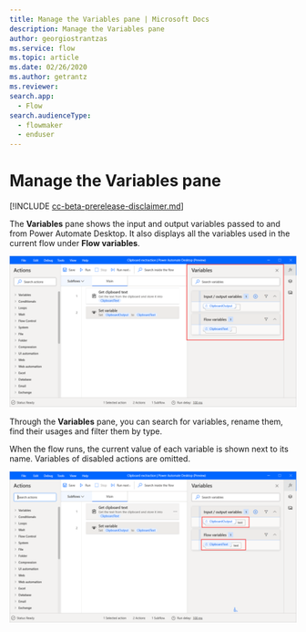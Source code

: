 ```yaml
---
title: Manage the Variables pane | Microsoft Docs
description: Manage the Variables pane
author: georgiostrantzas
ms.service: flow
ms.topic: article
ms.date: 02/26/2020
ms.author: getrantz
ms.reviewer:
search.app: 
  - Flow
search.audienceType: 
  - flowmaker
  - enduser
---
```


# Manage the Variables pane

[!INCLUDE [cc-beta-prerelease-disclaimer.md](../../includes/cc-beta-prerelease-disclaimer.md)]

The **Variables** pane shows the input and output variables passed to and from Power Automate Desktop. It also displays all the variables used in the current flow under **Flow variables**. 
<!--note from editor: We should not use bold on the name. -->

![The Variables pane.](media\variables-pane\variables-pane.png)

Through the **Variables** pane, you can search for variables, rename them, find their usages and filter them by type. 

When the flow runs, the current value of each variable is shown next to its name. Variables of disabled actions are omitted.

![The current variables' values displayed in the Variables pane.](media\variables-pane\variables-pane-run-values.png)
